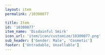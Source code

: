 ```yaml
---
layout: item
permalink: /10300077

title: Item
id: '10300077'
item_name: 'Disdainful Smirk'
icon_url: 'item/icon/customize/10300077.png'
sub_header: ['Gender: Male', 'Cosmetic']
footer: ['Untradable, Unsellable']
---
```

